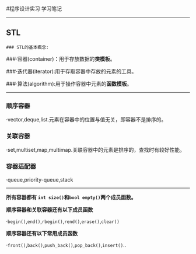 #程序设计实习 学习笔记

***

## STL

	### STL的基本概念:

###·容器(container)：用于存放数据的**类模板**。

###·迭代器(iterator):用于存取容器中存放的元素的工具。

###·算法(algorithm):用于操作容器中元素的**函数模板**。

***

### 顺序容器

·vector,deque,list.元素在容器中的位置与值无关，即容器不是排序的。

### 关联容器

·set,multiset,map,multimap.关联容器中的元素是排序的，查找时有较好性能。

### 容器适配器

·queue,priority-queue,stack

***

**所有容器都有 `int size()`和`bool empty()`两个成员函数。**

**顺序容器和关联容器还有以下成员函数**

·`begin()`,`end()`,`rbegin()`,`rend()`,`erase()`,`clear()`

**顺序容器还有以下常用成员函数**

·`front()`,`back()`,`push_back()`,`pop_back()`,`insert()`..


